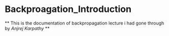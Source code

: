 # Backproagation_Introduction

** This is the documentation of backpropagation lecture i had gone through by *Anjrej Karpathy* **

